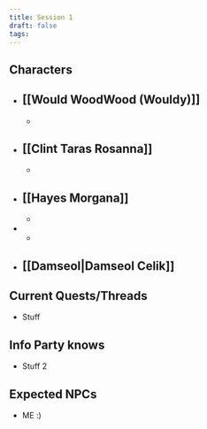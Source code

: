 ```yaml
---
title: Session 1
draft: false
tags:
---
```

 
## Characters
- **[[Would WoodWood (Wouldy)]]**
	- 
	- 
- **[[Clint Taras Rosanna]]**
	- 
	- 
- **[[Hayes Morgana]]**
	- 
	- 
- 
	- 
- **[[Damseol|Damseol Celik]]**
	- 


## Current Quests/Threads
- Stuff


## Info Party knows
- Stuff 2

## Expected NPCs
- ME :)

